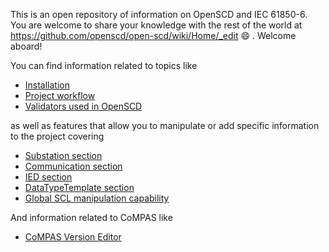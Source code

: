 This is an open repository of information on OpenSCD and IEC 61850-6. You are welcome to share your knowledge with the rest of the world at https://github.com/openscd/open-scd/wiki/Home/_edit 😄 . Welcome aboard!

You can find information related to topics like

- [Installation](https://github.com/openscd/open-scd/wiki/Install-OpenSCD)
- [Project workflow](https://github.com/openscd/open-scd/wiki/Project-workflow)
- [Validators used in OpenSCD](https://github.com/openscd/open-scd/wiki/Validators)

as well as features that allow you to manipulate or add specific information to the project covering

- [Substation section](https://github.com/openscd/open-scd/wiki/Substation-Section-Basics)
- [Communication section](https://github.com/openscd/open-scd/wiki/Communication-Basics)
- [IED section](https://github.com/openscd/open-scd/wiki/IED)
- [DataTypeTemplate section](https://github.com/openscd/open-scd/wiki/DataTypeTemplates)
- [Global SCL manipulation capability](https://github.com/openscd/open-scd/wiki/Global-SCL-manipulation)

And information related to CoMPAS like
- [CoMPAS Version Editor](https://github.com/openscd/open-scd/wiki/CoMPAS-Versions-Editor)

